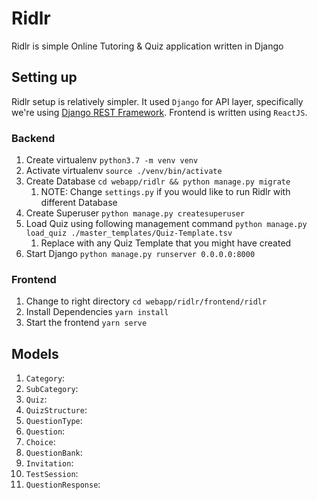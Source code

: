 # Ridlr

Ridlr is simple Online Tutoring & Quiz application written in Django

## Setting up

Ridlr setup is relatively simpler. It used `Django` for API layer, specifically we're using [Django REST Framework](https://www.django-rest-framework.org/). Frontend is written using `ReactJS`.

### Backend

1. Create virtualenv `python3.7 -m venv venv`
1. Activate virtualenv `source ./venv/bin/activate`
1. Create Database `cd webapp/ridlr && python manage.py migrate`
    1. NOTE: Change `settings.py` if you would like to run Ridlr with different Database
1. Create Superuser `python manage.py createsuperuser`
1. Load Quiz using following management command `python manage.py load_quiz ./master_templates/Quiz-Template.tsv`
    1. Replace with any Quiz Template that you might have created
1. Start Django `python manage.py runserver 0.0.0.0:8000`


### Frontend

1. Change to right directory `cd webapp/ridlr/frontend/ridlr`
2. Install Dependencies `yarn install`
3. Start the frontend `yarn serve`


## Models

1. `Category`:
1. `SubCategory`: 
1. `Quiz`:
1. `QuizStructure`:
1. `QuestionType`:
1. `Question`: 
1. `Choice`: 
1. `QuestionBank`:
1. `Invitation`:
1. `TestSession`:
1. `QuestionResponse`: 

